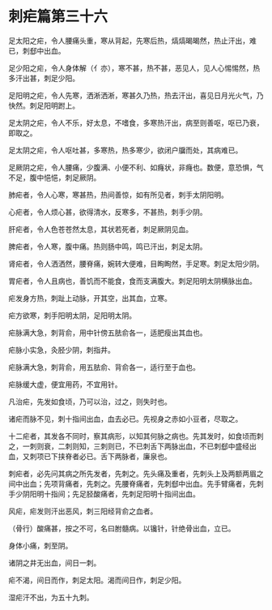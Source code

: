 # 刺疟篇第三十六



足太阳之疟，令人腰痛头重，寒从背起，先寒后热，熇熇暍暍然，热止汗出，难已，刺郄中出血。


足少阳之疟，令人身体解（亻亦），寒不甚，热不甚，恶见人，见人心惕惕然，热多汗出甚，刺足少阳。


足阳明之疟，令人先寒，洒淅洒淅，寒甚久乃热，热去汗出，喜见日月光火气，乃快然。刺足阳明跗上。


足太阴之疟，令人不乐，好太息，不嗜食，多寒热汗出，病至则善呕，呕已乃衰，即取之。


足太阴之疟，令人呕吐甚，多寒热，热多寒少，欲闭户牖而处，其病难已。


足厥阴之疟，令人腰痛，少腹满、小便不利、如癃状，非癃也。数便，意恐惧，气不足，腹中悒悒，刺足厥阴。


肺疟者，令人心寒，寒甚热，热间善惊，如有所见者，刺手太阴阳明。


心疟者，令人烦心甚，欲得清水，反寒多，不甚热，刺手少阴。


肝疟者，令人色苍苍然太息，其状若死者，刺足厥阴见血。


脾疟者，令人寒，腹中痛。热则肠中鸣，鸣已汗出，刺足太阴。


肾疟者，令人洒洒然，腰脊痛，婉转大便难，目眴眴然，手足寒。刺足太阳少阴。


胃疟者，令人且病也，善饥而不能食，食而支满腹大。刺足阳明太阴横脉出血。


疟发身方热，刺趾上动脉，开其空，出其血，立寒。


疟方欲寒，刺手阳明太阴，足阳明太阴。


疟脉满大急，刺背俞，用中针傍五胠俞各一，适肥瘦出其血也。


疟脉小实急，灸胫少阴，刺指井。


疟脉满大急，刺背俞，用五胠俞、背俞各一，适行至于血也。


疟脉缓大虚，便宜用药，不宜用针。


凡治疟，先发如食顷，乃可以治，过之，则失时也。


诸疟而脉不见，刺十指间出血，血去必已。先视身之赤如小豆者，尽取之。


十二疟者，其发各不同时，察其病形，以知其何脉之病也。先其发时，如食顷而刺之，一刺则衰，二刺则知，三刺则已，不已刺舌下两脉出血，不已刺郄中盛经出血，又刺项已下挟脊者必已。舌下两脉者，廉泉也。


刺疟者，必先问其病之所先发者，先刺之。先头痛及重者，先刺头上及两额两眉之间中出血；先项背痛者，先刺之。先腰脊痛者，先刺郄中出血。先手臂痛者，先刺手少阴阳明十指间；先足胫酸痛者，先刺足阳明十指间出血。


风疟，疟发则汗出恶风，刺三阳经背俞之血者。


（骨行）酸痛甚，按之不可，名曰胕髓病。以镵针，针绝骨出血，立已。


身体小痛，刺至阴。


诸阴之井无出血，间日一刺。


疟不渴，间日而作，刺足太阳。渴而间日作，刺足少阳。


湿疟汗不出，为五十九刺。